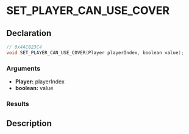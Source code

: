 # SET_PLAYER_CAN_USE_COVER

## Declaration
```cpp
// 0x4AC023C4
void SET_PLAYER_CAN_USE_COVER(Player playerIndex, boolean value);
```

### Arguments
- **Player:** playerIndex
- **boolean:** value

### Results

## Description
